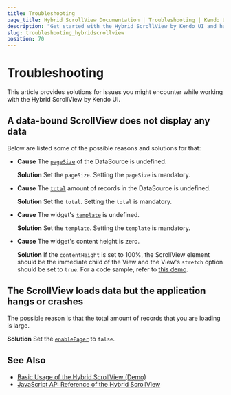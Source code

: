 ```yaml
---
title: Troubleshooting
page_title: Hybrid ScrollView Documentation | Troubleshooting | Kendo UI
description: "Get started with the Hybrid ScrollView by Kendo UI and handle some of the display an dperformance issues that may occur while working with the widget."
slug: troubleshooting_hybridscrollview
position: 70
---
```


# Troubleshooting

This article provides solutions for issues you might encounter while working with the Hybrid ScrollView by Kendo UI.

## A data-bound ScrollView does not display any data

Below are listed some of the possible reasons and solutions for that:

* **Cause** The [`pageSize`](/api/javascript/data/datasource/configuration/pagesize) of the DataSource is undefined.

  **Solution** Set the `pageSize`. Setting the `pageSize` is mandatory.

* **Cause** The [`total`](/api/javascript/data/datasource/configuration/schema.total) amount of records in the DataSource is undefined.

  **Solution** Set the `total`. Setting the `total` is mandatory.

* **Cause** The widget's [`template`](/api/javascript/mobile/ui/scrollview/configuration/template) is undefined.

  **Solution** Set the `template`. Setting the `template` is mandatory.

* **Cause** The widget's content height is zero.

  **Solution** If the `contentHeight` is set to 100%, the ScrollView element should be the immediate child of the View and the View's `stretch` option should be set to `true`. For a code sample, refer to [this demo](/api/javascript/mobile/ui/scrollview/configuration/contentheight).

## The ScrollView loads data but the application hangs or crashes

The possible reason is that the total amount of records that you are loading is large.

**Solution** Set the [`enablePager`](/api/mobile/scrollview#configuration-enablePager) to `false`.

## See Also

* [Basic Usage of the Hybrid ScrollView (Demo)](https://demos.telerik.com/kendo-ui/m/index#mobile-scrollview/mobile)
* [JavaScript API Reference of the Hybrid ScrollView](/api/javascript/mobile/ui/scrollview)
